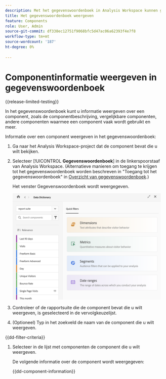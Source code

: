 ```yaml
---
description: Met het gegevenswoordenboek in Analysis Workspace kunnen gebruikers de verschillende componenten in Analysis Workspace, waaronder het beoogde gebruik, die zijn goedgekeurd, duplicaten zijn, catalogiseren en bijhouden, enzovoort.
title: Het gegevenswoordenboek weergeven
feature: Components
role: User, Admin
source-git-commit: df338ec12751f9068bfc5d47ac06a62393f4e7f8
workflow-type: tm+mt
source-wordcount: '187'
ht-degree: 0%

---
```


# Componentinformatie weergeven in gegevenswoordenboek

{{release-limited-testing}}

In het gegevenswoordenboek kunt u informatie weergeven over een component, zoals de componentbeschrijving, vergelijkbare componenten, andere componenten waarmee een component vaak wordt gebruikt en meer.

Informatie over een component weergeven in het gegevenswoordenboek:

1. Ga naar het Analysis Workspace-project dat de component bevat die u wilt bekijken.

1. Selecteer [!UICONTROL **Gegevenswoordenboek**] in de linkerspoorstaaf van Analysis Workspace. (Alternatieve manieren om toegang te krijgen tot het gegevenswoordenboek worden beschreven in &quot;Toegang tot het gegevenswoordenboek&quot; in [Overzicht van gegevenswoordenboek](/help/analyze/analysis-workspace/components/data-dictionary/data-dictionary-overview.md).)

   Het venster Gegevenswoordenboek wordt weergegeven.

   ![data-dictionary.png](assets/data-dictionary.png)

   <!--double-check this screenshot. I mocked the admin view up a bit to get rid of the Dictionary health tab.-->

1. Controleer of de rapportsuite die de component bevat die u wilt weergeven, is geselecteerd in de vervolgkeuzelijst.

1. (Optioneel) Typ in het zoekveld de naam van de component die u wilt weergeven.

{{dd-filter-criteria}}

1. Selecteer in de lijst met componenten de component die u wilt weergeven.

   De volgende informatie over de component wordt weergegeven:

   {{dd-component-information}}

